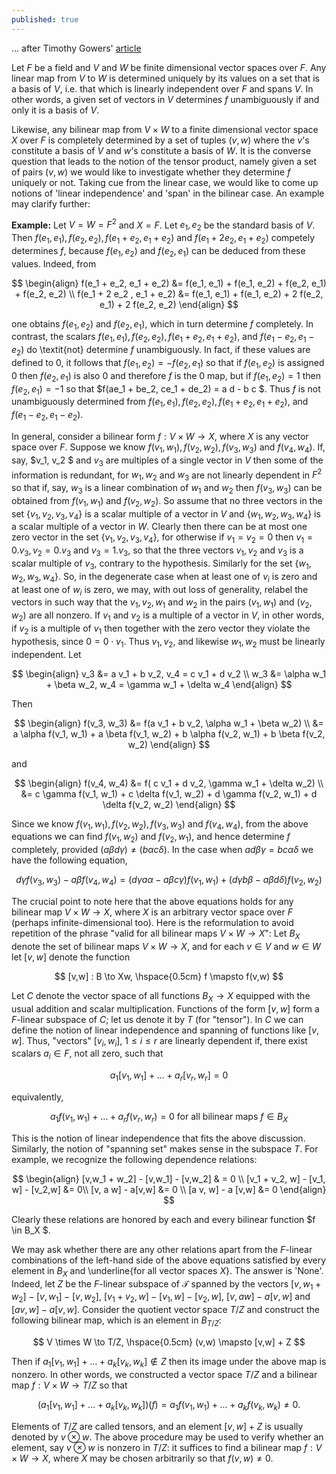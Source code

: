 ```yaml
---
published: true
---
```

... after Timothy Gowers'  [article](https://www.dpmms.cam.ac.uk/~wtg10/tensors3.html)

Let $F$ be a field and $V$ and $W$ be finite dimensional vector spaces over $F$. Any linear map from $V$ to $W$ is determined uniquely by its values on a set that is a basis of $V$, i.e. that which is linearly independent over $F$ and spans $V$. In other words, a given set of vectors in $V$ determines $f$ unambiguously if and only it is a basis of $V$. 

Likewise, any bilinear map from $V \times W$ to a finite dimensional vector space $X$ over $F$ is completely determined by a set of tuples $(v,w)$ where the $v$'s constitute a basis of $V$ and $w$'s constitute a basis of $W$. It is the converse question that leads to the notion of the tensor product, namely given a set of pairs $(v,w)$ we would like to investigate whether they determine $f$ uniquely or not. Taking cue from the linear case, we would like to come up notions of 'linear independence' and 'span' in the bilinear case. An example may clarify further:

**Example:** Let $V = W = F^2$ and $X = F$. Let $e_1, e_2$ be the standard basis of $V$. Then $f(e_1, e_1), f(e_2, e_2), f(e_1 + e_2, e_1 + e_2)$ and $f(e_1 + 2 e_2, e_1 + e_2)$ competely determines $f$, because $f(e_1, e_2)$ and $f(e_2, e_1)$ can be deduced from these values. Indeed, from 

$$
\begin{align}
f(e_1 + e_2, e_1 + e_2) &= f(e_1, e_1) + f(e_1, e_2) + f(e_2, e_1) + f(e_2, e_2) \\
f(e_1 + 2 e_2 , e_1 + e_2) &= f(e_1, e_1) + f(e_1, e_2) + 2 f(e_2, e_1) + 2 f(e_2, e_2)
\end{align}
$$

one obtains $f(e_1, e_2)$ and $f(e_2, e_1)$, which in turn determine $f$ completely. In contrast, the scalars $f(e_1, e_1), f(e_2, e_2), f(e_1 + e_2, e_1 + e_2)$, and $f(e_1 - e_2, e_1 - e_2)$ do \textit{not} determine $f$ unambiguously. In fact, if these values are defined to $0$, it follows that $f(e_1, e_2) = - f(e_2, e_1)$ so that if $f(e_1, e_2)$ is assigned $0$ then $f(e_2, e_1)$ is also $0$ and therefore $f$ is the $0$ map, but if $f(e_1, e_2) = 1$ then $f(e_2, e_1) = -1$ so that $f(ae_1 + be_2, ce_1 + de_2) = a d - b c $. Thus $f$ is not unambiguously determined from 
$f(e_1, e_1), f(e_2, e_2), f(e_1 + e_2, e_1 + e_2)$, and $f(e_1 - e_2, e_1 - e_2)$. 



In general, consider a bilinear form $f: V \times W \to X$, where $X$ is any vector space over $F$. Suppose we know $f(v_1, w_1), f(v_2, w_2), f(v_3, w_3)$ and $f(v_4, w_4)$. If, say, $v_1, v_2 $ and $v_3$ are multiples of a single vector in $V$ then some of the information is redundant, for $w_1, w_2$ and $w_3$ are not linearly dependent in $F^2$ so that if, say, $w_3$ is a linear combination of $w_1$ and $w_2$ then $f(v_3,w_3)$ can be obtained from $f(v_1, w_1)$ and $f(v_2, w_2)$. So assume that no three vectors in the set $\{v_1, v_2, v_3, v_4 \}$ is a scalar multiple of a vector in $V$ and $\{ w_1, w_2, w_3, w_4 \}$ is a scalar multiple of a vector in $W$. Clearly then there can be at most one zero vector in the set $\{v_1, v_2, v_3, v_4\}$, for otherwise if $v_1 = v_2 = 0$ then $v_1 = 0.v_3, v_2 = 0.v_3$ and $v_3 = 1. v_3$, so that the three vectors $v_1, v_2$ and $v_3$ is a scalar multiple of $v_3$, contrary to the hypothesis. Similarly for the set $\{w_1, w_2, w_3, w_4 \}$. So, in the degenerate case when at least one of $v_i$ is zero and at least one of $w_i$ is zero,  we may, with out loss of generality, relabel the vectors in such way that the $v_1, v_2, w_1$ and $w_2$ in the pairs $(v_1, w_1)$ and $(v_2, w_2)$ are all nonzero. If $v_1$ and $v_2$ is a multiple of a vector in $V$, in other words, if $v_2$ is a multiple of $v_1$ then together with the zero vector they violate the hypothesis, since $0 = 0 \cdot v_1$. Thus $v_1, v_2$, and likewise $w_1, w_2$ must be linearly independent. Let 

$$
\begin{align} 
v_3 &= a v_1 + b v_2, v_4 = c v_1 + d v_2 \\
w_3 &= \alpha w_1 + \beta w_2, w_4 = \gamma w_1 + \delta w_4
\end{align}
$$

Then 

$$
\begin{align}
f(v_3, w_3) &= f(a v_1 + b v_2, \alpha w_1 + \beta w_2) \\
&= a \alpha f(v_1, w_1) + a \beta f(v_1, w_2) + b \alpha f(v_2, w_1) + b \beta f(v_2, w_2)
\end{align}
$$

and 

$$
\begin{align}
f(v_4, w_4) &= f( c v_1 + d v_2, \gamma w_1 + \delta w_2) \\
&= c \gamma f(v_1, w_1) + c \delta f(v_1, w_2) + d \gamma f(v_2, w_1) + d \delta f(v_2, w_2)
\end{align}
$$

Since we know $f(v_1, w_1), f(v_2, w_2), f(v_3, w_3)$ and $f(v_4, w_4)$, from the above equations we can find $f(v_1, w_2)$ and $f(v_2,w_1)$, and hence determine $f$ completely, provided $(a \beta d \gamma) \neq (b \alpha c \delta)$. In the case when $a d \beta \gamma = b c \alpha \delta$ we have the following equation,

$$
d \gamma f(v_3, w_3) - a \beta f(v_4, w_4) =  (d \gamma a  \alpha - a \beta c \gamma) f(v_1, w_1) + (d \gamma b \beta - a \beta d \delta) f(v_2, w_2)
$$

The crucial point to note here that the above equations holds for any bilinear map $V \times W \to X$, where $X$ is an arbitrary vector space over $F$ (perhaps infinite-dimensional too). Here is the reformulation to avoid repetition of the phrase "valid for all bilinear maps $V \times W \to X$": Let $B_X$ denote the set of bilinear maps $V \times W \to X$, and for each $v \in V$ and $w \in W$ let $[v,w]$ denote the function

$$
[v,w] : B \to Xw, \hspace{0.5cm} f \mapsto f(v,w)
$$

Let $C$ denote the vector space of all functions $B_X \to X$ equipped with the usual addition and scalar multiplication.  Functions of the form $[v,w]$ form a $F$-linear subspace of $C$; let us denote it by $T$ (for "tensor"). In $C$ we can define the notion of linear independence and spanning of functions like $[v,w]$. Thus, "vectors"  $[v_i,w_i]$, $1 \leq i \leq r$ are linearly dependent if, there exist scalars $a_i \in F$, not all zero, such that 

$$
a_1 [v_1,w_1] + \ldots + a_r [v_r,w_r] = 0 
$$

equivalently,

$$
a_1f(v_1, w_1) + \ldots + a_r f(v_r, w_r) = 0 \textrm{ for all bilinear maps } f \in B_X
$$

This is the notion of linear independence that fits the above discussion. Similarly, the notion of "spanning set" makes sense in the subspace $T$. For example, we recognize the following dependence relations:

$$
\begin{align}
[v,w_1 + w_2] - [v,w_1] - [v,w_2] & = 0 \\
[v_1 + v_2, w] - [v_1, w] - [v_2,w] &= 0\\
[v, a w] - a[v,w] &= 0 \\
[a v, w] - a [v,w] &= 0 
\end{align}
$$

Clearly these relations are honored by each and every bilinear function $f \in B_X $. 

We may ask whether there are any other relations apart from the $F$-linear combinations of the left-hand side of the above equations satisfied by every element in $B_X$ and 
\underline{for all vector spaces $X$}.  The answer is 'None'. Indeed, let $Z$ be the $F$-linear subspace of $\mathcal{T}$ spanned by the vectors $[v,w_1 + w_2] - [v, w_1] - [v, w_2]$, $[v_1 + v_2, w] - [v_1, w] - [v_2, w]$, $[v, a w] - a[v,w]$ and $[a v, w] - a [v,w]$. Consider the quotient vector space $T/ Z$ and construct the following bilinear map, which is an element in $B_{T/Z}$:

$$
V \times W \to T/Z, \hspace{0.5cm} (v,w) \mapsto [v,w] + Z
$$

Then if $a_1[v_1,w_1] + \ldots + a_k[v_k,w_k] \not \in Z$ then its image under the above map is nonzero. In other words, we constructed a vector space $T/Z$ and a bilinear map $f : V \times W \to T/Z$ so that 

$$
\left(a_1[v_1, w_1] + \ldots + a_k[v_k, w_k] \right)(f) = a_1 f(v_1, w_1) + \ldots + a_k f(v_k, w_k) \neq 0.
$$


Elements of $T/Z$ are called tensors, and an element $[v,w] + Z$ is usually denoted by $v \otimes w$. The above procedure may be used to verify whether an element, say $v \otimes w$ is nonzero in $T/Z$: it suffices to find a bilinear map $f: V \times W \to X$, where $X$ may be chosen arbitrarily so that $f(v,w) \neq 0$.



